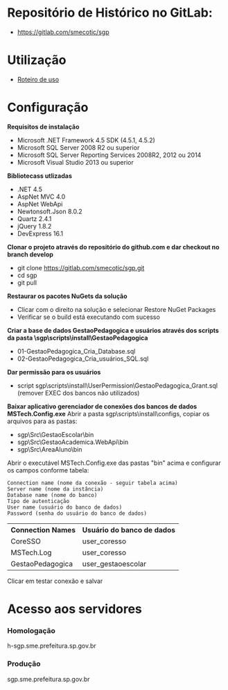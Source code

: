 # Repositório de Histórico no GitLab:
* https://gitlab.com/smecotic/sgp

# Utilização

* [Roteiro de uso](https://gitlab.com/smecotic/sgp/wikis/roteiro-de-uso)

# Configuração

**Requisitos de instalação**

* Microsoft .NET Framework 4.5 SDK (4.5.1, 4.5.2)
* Microsoft SQL Server 2008 R2 ou superior
* Microsoft SQL Server Reporting Services 2008R2, 2012 ou 2014
* Microsoft Visual Studio 2013 ou superior
 
**Bibliotecass utlizadas**
* .NET 4.5
* AspNet MVC 4.0
* AspNet WebApi
* Newtonsoft.Json 8.0.2
* Quartz 2.4.1
* jQuery 1.8.2
* DevExpress 16.1


**Clonar o projeto através do repositório do github.com e dar checkout no branch develop**
* git clone https://gitlab.com/smecotic/sgp.git
* cd sgp
* git pull

**Restaurar os pacotes NuGets da solução**
* Clicar com o direito na solução e selecionar Restore NuGet Packages
* Verificar se o build está executando com sucesso

**Criar a base de dados GestaoPedagogica e usuários através dos scripts da pasta \sgp\scripts\install\GestaoPedagogica**
* 01-GestaoPedagogica_Cria_Database.sql
* 02-GestaoPedagogica_Cria_usuários_SQL.sql

**Dar permissão para os usuários**
* script sgp\scripts\install\UserPermission\GestaoPedagogica_Grant.sql (remover EXEC dos bancos não utilizados) 

**Baixar aplicativo gerenciador de conexões dos bancos de dados MSTech.Config.exe**
Abrir a pasta sgp\scripts\install\configs, copiar os arquivos para as pastas:
* sgp\Src\GestaoEscolar\bin
* sgp\Src\GestaoAcademica.WebApi\bin
* sgp\Src\AreaAluno\bin

Abrir o executável MSTech.Config.exe das pastas "bin" acima e configurar os campos conforme tabela:

	Connection name (nome da conexão - seguir tabela acima)
	Server name (nome da instância)
	Database name (nome do banco)
	Tipo de autenticação
	User name (usuário do banco de dados)
	Password (senha do usuário do banco de dados)

<table>
<tr>
	<th>Connection Names</th>
	<th>Usuário do banco de dados</th>
</tr>
<tr>
	<td>CoreSSO</td>
	<td>user_coresso</td>
</tr>
<tr>
	<td>MSTech.Log</td>
	<td>user_coresso</td>
</tr>
<tr>
	<td>GestaoPedagogica</td>
	<td>user_gestaoescolar</td>
</tr>
</table>

Clicar em testar conexão e salvar


# Acesso aos servidores

### Homologação

h-sgp.sme.prefeitura.sp.gov.br

### Produção

sgp.sme.prefeitura.sp.gov.br

